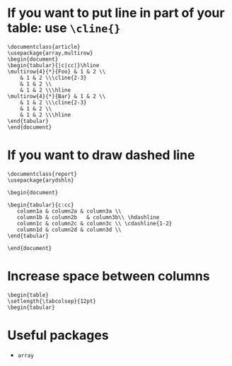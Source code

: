 # If you want to put line in part of your table: use `\cline{}`

```
\documentclass{article}
\usepackage{array,multirow}
\begin{document}
\begin{tabular}{|c|cc|}\hline
\multirow{4}{*}{Foo} & 1 & 2 \\
    & 1 & 2 \\\cline{2-3}
    & 1 & 2 \\
    & 1 & 2 \\\hline
\multirow{4}{*}{Bar} & 1 & 2 \\
    & 1 & 2 \\\cline{2-3}
    & 1 & 2 \\
    & 1 & 2 \\\hline
\end{tabular}
\end{document}
```

# If you want to draw dashed line

```
\documentclass{report}
\usepackage{arydshln}

\begin{document}

\begin{tabular}{c:cc}
   column1a & column2a & column3a \\
   column1b & column2b   & column3b\\ \hdashline
   column1c & column2c & column3c \\ \cdashline{1-2}
   column1d & column2d & column3d \\
\end{tabular}

\end{document}
```

# Increase space between columns

```
\begin{table}
\setlength{\tabcolsep}{12pt}
\begin{tabular}
```

# Useful packages
* `array`
